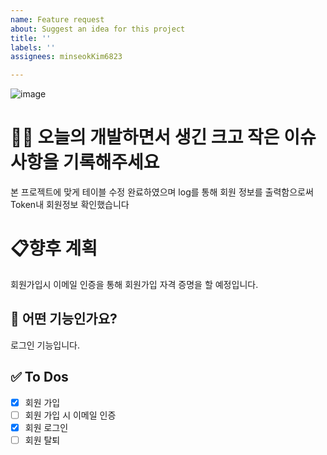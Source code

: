 ```yaml
---
name: Feature request
about: Suggest an idea for this project
title: ''
labels: ''
assignees: minseokKim6823

---
```


![image](https://github.com/user-attachments/assets/bbf79960-2874-43eb-99f0-9c6045bbec17)



# 🧑‍💻 오늘의 개발하면서 생긴 크고 작은 이슈사항을 기록해주세요
본 프로젝트에 맞게 테이블 수정 완료하였으며 log를 통해 회원 정보를 출력함으로써 Token내 회원정보 확인했습니다
# 📋향후 계획
회원가입시 이메일 인증을 통해 회원가입 자격 증명을 할 예정입니다.
## 💚 어떤 기능인가요? 

로그인 기능입니다.


## ✅ To Dos

- [x] 회원 가입
- [ ] 회원 가입 시 이메일 인증
- [x] 회원 로그인
- [ ] 회원 탈퇴

